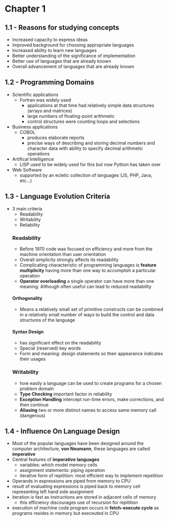 # Chapter 1
## 1.1 - Reasons for studying concepts
- Increased capacity to express ideas
- Improved background for choosing appropriate languages
- Increased ability to learn new languages
- Better understanding of the significance of implementation
- Better use of languages that are already known
- Overall advancement of languages that are already known
## 1.2 - Programming Domains
- Scientific applications
    - Fortran was widely used
        - applications at that time had relatively simple data structures (arrays and matrices)
        - large numbers of floating-point arithmetic
        - control structures were counting loops and selections
- Business applications
    - COBOL
        - produces elaborate reports
        - precise ways of describing and storing decimal numbers and character data with ability to specify decimal arithmetic operations
- Artifical Intelligence
    - LISP used to be widely used for this but now Python has taken over
- Web Software
    - supported by an ecletic collection of languages (JS, PHP, Java, etc...)
## 1.3 - Language Evolution Criteria
- 3 main criteria
    - Readability
    - Writability
    - Reliability
    ### Readability
    - Before 1970 code was focused on efficiency and more from the machine orientation than user orientation
    - Overall simplicity strongly affects its readability
    - Complicating characteristic of programming languages is **feature multiplicity** having more than one way to accomplish a particular operation
    - **Operator overloading** a single operator can have more than one meaning. Although often useful can lead to reduced readability
    #### Orthogonality
    - Means a relatively small set of primitive constructs can be combined in a relatively small number of ways to build the control and data structures of the language
    #### Syntax Design
    - has significant effect on the readability
    - Special (reserved) key words
    - Form and meaning: design statements so their appearance indicates their usages
    ### Writability
    - how easily a language can be used to create programs for a chosen problem domain
    - **Type Checking** important factor in reliability
    - **Exception Handling** intercept run-time errors, make corrections, and then continue
    - **Aliasing** two or more distinct names to access same memory call (dangerous) 
## 1.4 - Influence On Language Design
- Most of the popular languages have been designed around the computer architecture, **von Neumann**, these languages are called **imperative**
- Central features of **imperative languages**
    - variables: which model memory cells
    - assignment statements: piping operation
    - iterative form of repitition: most efficient way to implement repetition
- Operands in expressions are piped from memory to CPU
- result of evaluating expressions is piped back to memory cell representing left hand side assignment
- iteration is fast as instructions are stored in adjacent cells of memory
    - this efficiency discourages use of recursion for repitition
- execution of machine code program occurs in **fetch-execute cycle** as programs resides in memory but execeuted in CPU
